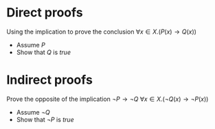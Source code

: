 # Direct proofs
Using the implication to prove the conclusion
$\forall x \in X. (P(x) \rightarrow Q(x))$

- Assume $P$
- Show that $Q$ is $true$

# Indirect proofs
Prove the opposite of the implication $\lnot P \rightarrow \lnot Q$
$\forall x \in X. (\lnot Q(x) \rightarrow \lnot P(x))$

- Assume $\lnot Q$
- Show that $\lnot P$ is $true$